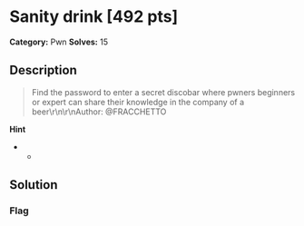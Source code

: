 # Sanity drink [492 pts]

**Category:** Pwn
**Solves:** 15

## Description
>Find the password to enter a secret discobar where pwners beginners or expert can share their knowledge in the company of a beer\r\n\r\nAuthor: @FRACCHETTO

**Hint**
* -

## Solution

### Flag

